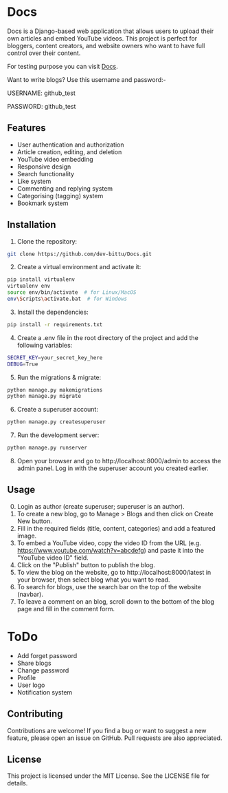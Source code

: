 # Docs
Docs is a Django-based web application that allows users to upload their own articles and embed YouTube videos.
This project is perfect for bloggers, content creators, and website owners who want to have full control over their content.

For testing purpose you can visit [Docs](https://DDocs.pythonanywhere.com).

Want to write blogs? Use this username and password:-

USERNAME: github_test

PASSWORD: github_test

## Features
- User authentication and authorization
- Article creation, editing, and deletion
- YouTube video embedding
- Responsive design
- Search functionality
- Like system
- Commenting and replying system
- Categorising (tagging) system
- Bookmark system

## Installation
1. Clone the repository:
```bash
git clone https://github.com/dev-bittu/Docs.git
```
2. Create a virtual environment and activate it:
```bash
pip install virtualenv
virtualenv env
source env/bin/activate  # for Linux/MacOS
env\Scripts\activate.bat  # for Windows
```
3. Install the dependencies:
```bash
pip install -r requirements.txt
```

4. Create a .env file in the root directory of the project and add the following variables:
```bash
SECRET_KEY=your_secret_key_here
DEBUG=True
```
5. Run the migrations & migrate:
```bash
python manage.py makemigrations
python manage.py migrate
```

6. Create a superuser account:
```bash
python manage.py createsuperuser
```

7. Run the development server:
```bash
python manage.py runserver
```

8. Open your browser and go to http://localhost:8000/admin to access the admin panel. 
Log in with the superuser account you created earlier.

## Usage
0. Login as author (create superuser; superuser is an author).
1. To create a new blog, go to Manage > Blogs and then click on Create New button.
2. Fill in the required fields (title, content, categories) and add a featured image.
3. To embed a YouTube video, copy the video ID from the URL (e.g. https://www.youtube.com/watch?v=abcdefg) and paste it into the "YouTube video ID" field.
4. Click on the "Publish" button to publish the blog.
5. To view the blog on the website, go to http://localhost:8000/latest in your browser, then select blog what you want to read.
6. To search for blogs, use the search bar on the top of the website (navbar).
7. To leave a comment on an blog, scroll down to the bottom of the blog page and fill in the comment form.

# ToDo
- Add forget password
- Share blogs
- Change password
- Profile
- User logo
- Notification system

## Contributing
Contributions are welcome!
If you find a bug or want to suggest a new feature, please open an issue on GitHub.
Pull requests are also appreciated.

## License
This project is licensed under the MIT License.
See the LICENSE file for details.
